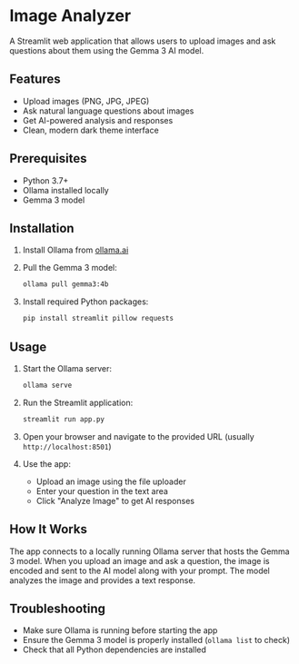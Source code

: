 # Image Analyzer

A Streamlit web application that allows users to upload images and ask questions about them using the Gemma 3 AI model.

## Features

- Upload images (PNG, JPG, JPEG)
- Ask natural language questions about images
- Get AI-powered analysis and responses
- Clean, modern dark theme interface

## Prerequisites

- Python 3.7+
- Ollama installed locally
- Gemma 3 model

## Installation

1. Install Ollama from [ollama.ai](https://ollama.ai)

2. Pull the Gemma 3 model:
   ```bash
   ollama pull gemma3:4b
   ```

3. Install required Python packages:
   ```bash
   pip install streamlit pillow requests
   ```

## Usage

1. Start the Ollama server:
   ```bash
   ollama serve
   ```

2. Run the Streamlit application:
   ```bash
   streamlit run app.py
   ```

3. Open your browser and navigate to the provided URL (usually `http://localhost:8501`)

4. Use the app:
   - Upload an image using the file uploader
   - Enter your question in the text area
   - Click "Analyze Image" to get AI responses

## How It Works

The app connects to a locally running Ollama server that hosts the Gemma 3 model. When you upload an image and ask a question, the image is encoded and sent to the AI model along with your prompt. The model analyzes the image and provides a text response.

## Troubleshooting

- Make sure Ollama is running before starting the app
- Ensure the Gemma 3 model is properly installed (`ollama list` to check)
- Check that all Python dependencies are installed
